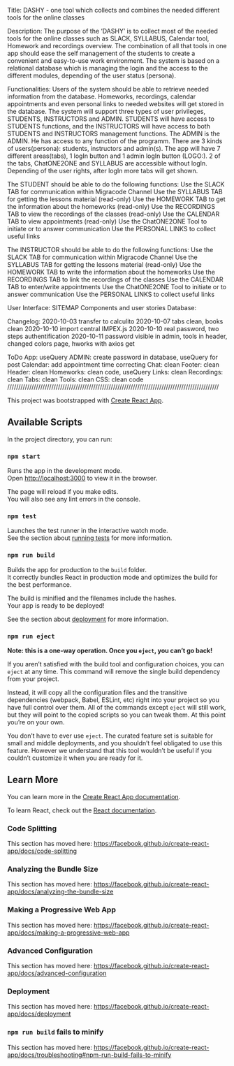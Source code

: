 Title:
DASHY - one tool which collects and combines the needed different tools for the online classes

Description:
The purpose of the ‘DASHY’ is to collect most of the needed tools for the online classes such as SLACK, SYLLABUS, Calendar tool, Homework and recordings overview. The combination of all that tools in one app should ease the self management of the students to create a convenient and easy-to-use work environment. The system is based on a relational database which is managing the login and the access to the different modules, depending of the user status (persona).

Functionalities:
Users of the system should be able to retrieve needed information from the database. Homeworks, recordings, calendar appointments and even personal links to needed websites will get stored in the database. The system will support three types of user privileges, STUDENTS, INSTRUCTORS and ADMIN. STUDENTS will have access to STUDENTS functions, and the INSTRUCTORS will have access to both STUDENTS and INSTRUCTORS management functions. The ADMIN is the ADMIN. He has access to any function of the programm.
There are 3 kinds of users(persona): students, instructors and admin(s).
The app will have 7 different areas(tabs), 1 logIn button and 1 admin logIn button (LOGO:).
2 of the tabs, ChatONE2ONE and SYLLABUS are accessible without logIn.
Depending of the user rights, after logIn more tabs will get shown.

The STUDENT should be able to do the following functions:
Use the SLACK TAB for communication within Migracode Channel
Use the SYLLABUS TAB for getting the lessons material (read-only)
Use the HOMEWORK TAB to get the information about the homeworks (read-only)
Use the RECORDINGS TAB to view the recordings of the classes (read-only)
Use the CALENDAR TAB to view appointments (read-only)
Use the ChatONE2ONE Tool to initiate or to answer communication
Use the PERSONAL LINKS to collect useful links

The INSTRUCTOR should be able to do the following functions:
Use the SLACK TAB for communication within Migracode Channel
Use the SYLLABUS TAB for getting the lessons material (read-only)
Use the HOMEWORK TAB to write the information about the homeworks
Use the RECORDINGS TAB to link the recordings of the classes
Use the CALENDAR TAB to enter/write appointments
Use the ChatONE2ONE Tool to initiate or to answer communication
Use the PERSONAL LINKS to collect useful links

User Interface:
SITEMAP
Components and user stories
Database:

Changelog:
2020-10-03 transfer to calculito
2020-10-07 tabs clean, books clean
2020-10-10 import central IMPEX.js
2020-10-10 real password, two steps authentification
2020-10-11 password visible in admin, tools in header, changed colors page, hworks with axios get

ToDo
App: useQuery
ADMIN: create password in database, useQuery for post
Calendar: add appointment time correcting
Chat: clean
Footer: clean
Header: clean
Homeworks: clean code, useQuery
Links: clean
Recordings: clean
Tabs: clean
Tools: clean
CSS: clean code
////////////////////////////////////////////////////////////////////////////////////////////////

This project was bootstrapped with [Create React App](https://github.com/facebook/create-react-app).

## Available Scripts

In the project directory, you can run:

### `npm start`

Runs the app in the development mode.<br />
Open [http://localhost:3000](http://localhost:3000) to view it in the browser.

The page will reload if you make edits.<br />
You will also see any lint errors in the console.

### `npm test`

Launches the test runner in the interactive watch mode.<br />
See the section about [running tests](https://facebook.github.io/create-react-app/docs/running-tests) for more information.

### `npm run build`

Builds the app for production to the `build` folder.<br />
It correctly bundles React in production mode and optimizes the build for the best performance.

The build is minified and the filenames include the hashes.<br />
Your app is ready to be deployed!

See the section about [deployment](https://facebook.github.io/create-react-app/docs/deployment) for more information.

### `npm run eject`

**Note: this is a one-way operation. Once you `eject`, you can’t go back!**

If you aren’t satisfied with the build tool and configuration choices, you can `eject` at any time. This command will remove the single build dependency from your project.

Instead, it will copy all the configuration files and the transitive dependencies (webpack, Babel, ESLint, etc) right into your project so you have full control over them. All of the commands except `eject` will still work, but they will point to the copied scripts so you can tweak them. At this point you’re on your own.

You don’t have to ever use `eject`. The curated feature set is suitable for small and middle deployments, and you shouldn’t feel obligated to use this feature. However we understand that this tool wouldn’t be useful if you couldn’t customize it when you are ready for it.

## Learn More

You can learn more in the [Create React App documentation](https://facebook.github.io/create-react-app/docs/getting-started).

To learn React, check out the [React documentation](https://reactjs.org/).

### Code Splitting

This section has moved here: https://facebook.github.io/create-react-app/docs/code-splitting

### Analyzing the Bundle Size

This section has moved here: https://facebook.github.io/create-react-app/docs/analyzing-the-bundle-size

### Making a Progressive Web App

This section has moved here: https://facebook.github.io/create-react-app/docs/making-a-progressive-web-app

### Advanced Configuration

This section has moved here: https://facebook.github.io/create-react-app/docs/advanced-configuration

### Deployment

This section has moved here: https://facebook.github.io/create-react-app/docs/deployment

### `npm run build` fails to minify

This section has moved here: https://facebook.github.io/create-react-app/docs/troubleshooting#npm-run-build-fails-to-minify
